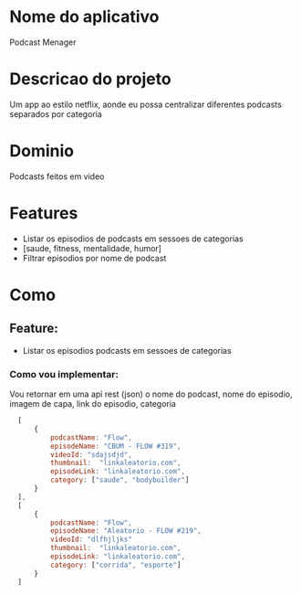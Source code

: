 # Nome do aplicativo
Podcast Menager

# Descricao do projeto
Um app ao estilo netflix, aonde eu possa centralizar diferentes podcasts separados por categoria

# Dominio
Podcasts feitos em video

# Features
 - Listar os episodios de podcasts em sessoes de categorias
  - [saude, fitness, mentalidade, humor]
 - Filtrar episodios por nome de podcast

# Como

## Feature:
 - Listar os episodios podcasts em sessoes de categorias

 ### Como vou implementar:
 Vou retornar em uma api rest (json) o nome do podcast, nome do episodio, imagem de capa, link do episodio, categoria

  ```js
    [
        {
            podcastName: "Flow",
            episodeName: "CBUM - FLOW #319",
            videoId: "sdajsdjd",
            thumbnail:  "linkaleatorio.com",
            episodeLink: "linkaleatorio.com",
            category: ["saude", "bodybuilder"]
        }
    ],
    [
        {
            podcastName: "Flow",
            episodeName: "Aleatorio - FLOW #219",
            videoId: "dlfhjljks"
            thumbnail:  "linkaleatorio.com",
            episodeLink: "linkaleatorio.com",
            category: ["corrida", "esporte"]
        }
    ]


  ```